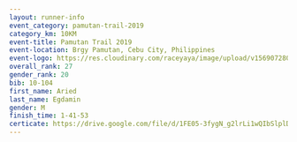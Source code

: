 ```yaml
---
layout: runner-info 
event_category: pamutan-trail-2019 
category_km: 10KM 
event-title: Pamutan Trail 2019 
event-location: Brgy Pamutan, Cebu City, Philippines 
event-logo: https://res.cloudinary.com/raceyaya/image/upload/v1569072806/logo/pamutan-trail_d8abrj.jpg 
overall_rank: 27
gender_rank: 20
bib: 10-104
first_name: Aried
last_name: Egdamin
gender: M
finish_time: 1-41-53
certicate: https://drive.google.com/file/d/1FE05-3fygN_g2lrLi1wQIbSlplDkPp12/view?usp=sharing
---
```

